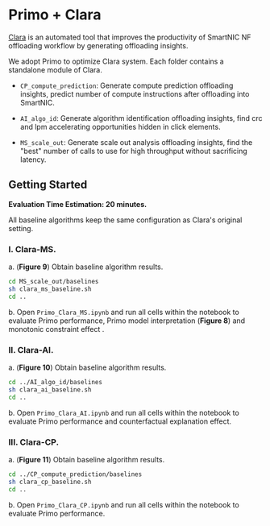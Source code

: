 # Primo + Clara

[Clara](https://github.com/824728350/Clara) is an automated tool that improves the productivity of SmartNIC NF offloading workflow by generating offloading insights. 

We adopt Primo to optimize Clara system. Each folder contains a standalone module of Clara.

+ `CP_compute_prediction`: Generate compute prediction offloading insights, predict number of compute instructions after offloading into SmartNIC.

+ `AI_algo_id`: Generate algorithm identification offloading insights, find crc and lpm accelerating opportunities hidden in click elements.

+ `MS_scale_out`: Generate scale out analysis offloading insights, find the "best" number of calls to use for high throughput without sacrificing latency.




## Getting Started

**Evaluation Time Estimation: 20 minutes.**

All baseline algorithms keep the same configuration as Clara's original setting.

### I. Clara-MS.

a. (**Figure 9**) Obtain baseline algorithm results.
```bash
cd MS_scale_out/baselines
sh clara_ms_baseline.sh
cd ..
```

b.  Open `Primo_Clara_MS.ipynb` and run all cells within the notebook to evaluate Primo performance, Primo model interpretation (**Figure 8**) and monotonic constraint effect .


### II. Clara-AI.

a. (**Figure 10**) Obtain baseline algorithm results.
```bash
cd ../AI_algo_id/baselines
sh clara_ai_baseline.sh
cd ..
```

b.  Open `Primo_Clara_AI.ipynb` and run all cells within the notebook to evaluate Primo performance and counterfactual explanation effect.

### III. Clara-CP.

a. (**Figure 11**) Obtain baseline algorithm results.
```bash
cd ../CP_compute_prediction/baselines
sh clara_cp_baseline.sh
cd ..
```

b.  Open `Primo_Clara_CP.ipynb` and run all cells within the notebook to evaluate Primo performance.

